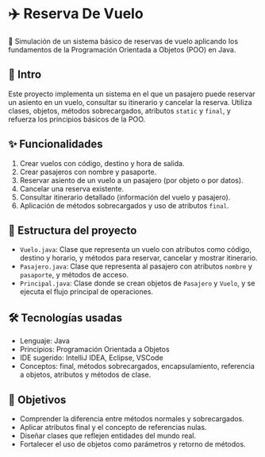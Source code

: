# ✈️ Reserva De Vuelo  
🛫 Simulación de un sistema básico de reservas de vuelo aplicando los fundamentos de la Programación Orientada a Objetos (POO) en Java.

## 📌 Intro  
Este proyecto implementa un sistema en el que un pasajero puede reservar un asiento en un vuelo, consultar su itinerario y cancelar la reserva. Utiliza clases, objetos, métodos sobrecargados, atributos `static` y `final`, y refuerza los principios básicos de la POO.

## ✨ Funcionalidades  
1. Crear vuelos con código, destino y hora de salida.
2. Crear pasajeros con nombre y pasaporte.
3. Reservar asiento de un vuelo a un pasajero (por objeto o por datos).
4. Cancelar una reserva existente.
5. Consultar itinerario detallado (información del vuelo y pasajero).
6. Aplicación de métodos sobrecargados y uso de atributos `final`.

## 📂 Estructura del proyecto  
- `Vuelo.java`: Clase que representa un vuelo con atributos como código, destino y horario, y métodos para reservar, cancelar y mostrar itinerario.
- `Pasajero.java`: Clase que representa al pasajero con atributos `nombre` y `pasaporte`, y métodos de acceso.
- `Principal.java`: Clase donde se crean objetos de `Pasajero` y `Vuelo`, y se ejecuta el flujo principal de operaciones.

## 🛠️ Tecnologías usadas
- Lenguaje: Java
- Principios: Programación Orientada a Objetos
- IDE sugerido: IntelliJ IDEA, Eclipse, VSCode
- Conceptos: final, métodos sobrecargados, encapsulamiento, referencia a objetos, atributos y métodos de clase.

## 🎯 Objetivos
* Comprender la diferencia entre métodos normales y sobrecargados.
* Aplicar atributos final y el concepto de referencias nulas.
* Diseñar clases que reflejen entidades del mundo real.
* Fortalecer el uso de objetos como parámetros y retorno de métodos.

